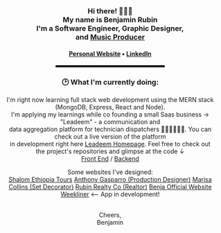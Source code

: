   <!-- Hi there! Feel free to make this your own but don't use my data -->
<div align="center">  
<h3>Hi there! 👨🏻‍💻<br>My name is Benjamin Rubin<br>I'm a Software Engineer, Graphic Designer,<br> and <a target="_blank" href="https://www.benjaofficial.com">Music Producer</a></h3>

<h4> <a href="https://www.benjaminrubin.me">Personal Website</a> • <a href="https://www.linkedin.com/in/benjaminfloydrubin">LinkedIn</a> </h4>

<!-- <a href="https://stephenajulu.com"><img src="images/rsz 300w asset_1.png" width="100"></a> -->

<hr width="50%" style="height:5px;">

<h3>🕑 What I'm currently doing:</h3>

<p>
  I'm right now learning full stack web development using the MERN stack (MongoDB, Express, React and Node). <br/>
  I'm applying my learnings while co founding a small Saas business -> "Leadeem" - a communication and <br/>
  data aggregation platform for technician dispatchers 👨🏻‍🔧👩🏻‍🔧. You can check out a live version of the platform <br/>
  in development right here <a href="https://www.dev.leadeem.com">Leadeem Homepage</a>. Feel free to check out <br/>
  the project's repositories and glimpse at the code ↓ <br/>
  <a href="https://github.com/benjaminrubin/leadeem">Front End</a>  /  <a href="https://github.com/benjaminrubin/leadeem-server">Backend</a>  
  
  <br/>
  
  Some websites I've designed: <br/>
  <a href="https://www.shalomethiopia.com">Shalom Ethiopia Tours</a>
  <a href="https://www.anthonygasparro.com">Anthony Gasparro (Production Designer)</a>
  <a href="https://www.marisacollins.com">Marisa Collins (Set Decorator)</a>
  <a href="https://www.marisacollins.com">Rubin Realty Co (Realtor)</a>
  <a href="https://www.benjaofficial.com">Benja Official Website</a>
    <a href="https://www.weekliner.com">Weekliner</a> <-- App in development!

  
  
  <br/>
  Cheers,<br/>
  Benjamin
</p>

  
  </div>
